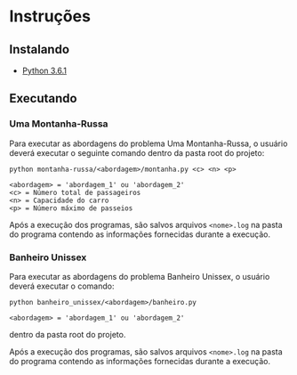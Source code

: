# Instruções

## Instalando

* [Python 3.6.1](https://www.python.org/ftp/python/3.6.1/python-3.6.1.exe)

## Executando

### Uma Montanha-Russa

Para executar as abordagens do problema Uma Montanha-Russa, o usuário deverá executar o seguinte comando dentro da pasta root do projeto:

```
python montanha-russa/<abordagem>/montanha.py <c> <n> <p>

<abordagem> = 'abordagem_1' ou 'abordagem_2'
<c> = Número total de passageiros
<n> = Capacidade do carro
<p> = Número máximo de passeios
```

Após a execução dos programas, são salvos arquivos `<nome>.log` na pasta do programa contendo as informações fornecidas durante a execução.

### Banheiro Unissex

Para executar as abordagens do problema Banheiro Unissex, o usuário deverá executar o comando:

```
python banheiro_unissex/<abordagem>/banheiro.py

<abordagem> = 'abordagem_1' ou 'abordagem_2'
```

dentro da pasta root do projeto.

Após a execução dos programas, são salvos arquivos `<nome>.log` na pasta do programa contendo as informações fornecidas durante a execução.

